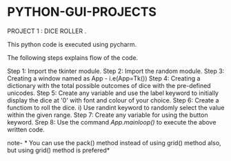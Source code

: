 # PYTHON-GUI-PROJECTS 

PROJECT 1 : DICE ROLLER .

This python code is executed using pycharm.

The following steps explains flow of the code.

Step 1: Import the tkinter module.
Step 2: Import the random module.
Step 3: Creating a window named as App - i.e(App=Tk())
Step 4: Creating a dictionary with the total possible outcomes of dice with the pre-defined unicodes.
Step 5: Create any variable and use the label keyword to initially display the dice at '0' with font and colour of your choice.
Step 6: Create a functiom to roll the dice.
      i) Use randint keyword to randomly select the value within the given range.
Step 7: Create any variable for using the button keyword.
Srep 8: Use the command *App.mainloop()* to execute the above written code.

note- * You can use the pack() method instead of using grid() method also,
        but using grid() method is prefered*

